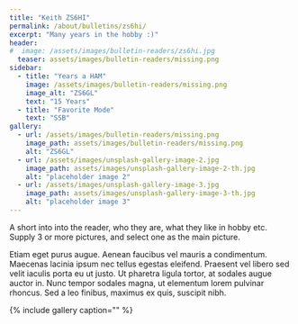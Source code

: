 ```yaml
---
title: "Keith ZS6HI"
permalink: /about/bulletins/zs6hi/
excerpt: "Many years in the hobby :)"
header:
#  image: /assets/images/bulletin-readers/zs6hi.jpg
  teaser: assets/images/bulletin-readers/missing.png
sidebar:
  - title: "Years a HAM"
    image: /assets/images/bulletin-readers/missing.png
    image_alt: "ZS6GL"
    text: "15 Years"
  - title: "Favorite Mode" 
    text: "SSB"
gallery:
  - url: /assets/images/bulletin-readers/missing.png
    image_path: assets/images/bulletin-readers/missing.png
    alt: "ZS6GL"
  - url: /assets/images/unsplash-gallery-image-2.jpg
    image_path: assets/images/unsplash-gallery-image-2-th.jpg
    alt: "placeholder image 2"
  - url: /assets/images/unsplash-gallery-image-3.jpg
    image_path: assets/images/unsplash-gallery-image-3-th.jpg
    alt: "placeholder image 3"
---
```


A short into into the reader, who they are, what they like in hobby etc.
Supply 3 or more pictures, and select one as the main picture. 

Etiam eget purus augue. Aenean faucibus vel mauris a condimentum. Maecenas lacinia ipsum nec tellus egestas eleifend. Praesent vel libero sed velit iaculis porta eu ut justo. Ut pharetra ligula tortor, at sodales augue auctor in. Nunc tempor sodales magna, ut elementum lorem pulvinar rhoncus. Sed a leo finibus, maximus ex quis, suscipit nibh.

{% include gallery caption="" %}
